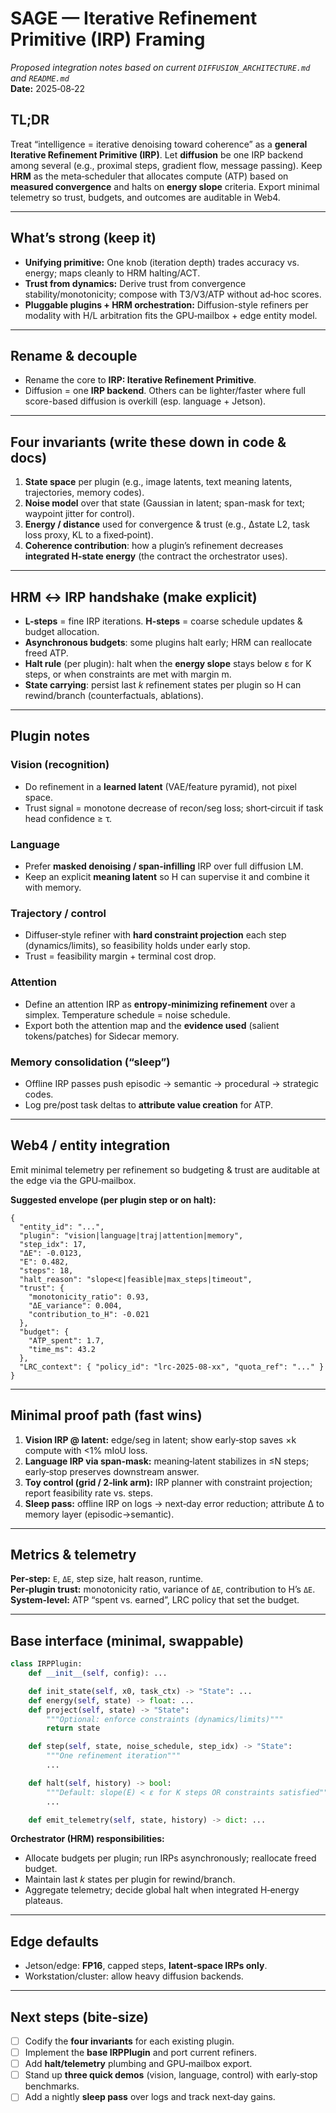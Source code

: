 # SAGE — Iterative Refinement Primitive (IRP) Framing
*Proposed integration notes based on current `DIFFUSION_ARCHITECTURE.md` and `README.md`*  
**Date:** 2025‑08‑22

## TL;DR
Treat “intelligence = iterative denoising toward coherence” as a **general Iterative Refinement Primitive (IRP)**. Let **diffusion** be one IRP backend among several (e.g., proximal steps, gradient flow, message passing). Keep **HRM** as the meta‑scheduler that allocates compute (ATP) based on **measured convergence** and halts on **energy slope** criteria. Export minimal telemetry so trust, budgets, and outcomes are auditable in Web4.

---

## What’s strong (keep it)
- **Unifying primitive:** One knob (iteration depth) trades accuracy vs. energy; maps cleanly to HRM halting/ACT.
- **Trust from dynamics:** Derive trust from convergence stability/monotonicity; compose with T3/V3/ATP without ad‑hoc scores.
- **Pluggable plugins + HRM orchestration:** Diffusion-style refiners per modality with H/L arbitration fits the GPU‑mailbox + edge entity model.

---

## Rename & decouple
- Rename the core to **IRP: Iterative Refinement Primitive**.  
- Diffusion = one **IRP backend**. Others can be lighter/faster where full score-based diffusion is overkill (esp. language + Jetson).

---

## Four invariants (write these down in code & docs)
1. **State space** per plugin (e.g., image latents, text meaning latents, trajectories, memory codes).  
2. **Noise model** over that state (Gaussian in latent; span-mask for text; waypoint jitter for control).  
3. **Energy / distance** used for convergence & trust (e.g., Δstate L2, task loss proxy, KL to a fixed‑point).  
4. **Coherence contribution**: how a plugin’s refinement decreases **integrated H‑state energy** (the contract the orchestrator uses).

---

## HRM ↔ IRP handshake (make explicit)
- **L-steps** = fine IRP iterations. **H-steps** = coarse schedule updates & budget allocation.  
- **Asynchronous budgets**: some plugins halt early; HRM can reallocate freed ATP.  
- **Halt rule** (per plugin): halt when the **energy slope** stays below ε for K steps, or when constraints are met with margin m.  
- **State carrying**: persist last *k* refinement states per plugin so H can rewind/branch (counterfactuals, ablations).

---

## Plugin notes
### Vision (recognition)
- Do refinement in a **learned latent** (VAE/feature pyramid), not pixel space.  
- Trust signal = monotone decrease of recon/seg loss; short‑circuit if task head confidence ≥ τ.

### Language
- Prefer **masked denoising / span‑infilling** IRP over full diffusion LM.  
- Keep an explicit **meaning latent** so H can supervise it and combine it with memory.

### Trajectory / control
- Diffuser‑style refiner with **hard constraint projection** each step (dynamics/limits), so feasibility holds under early stop.  
- Trust = feasibility margin + terminal cost drop.

### Attention
- Define an attention IRP as **entropy‑minimizing refinement** over a simplex. Temperature schedule = noise schedule.  
- Export both the attention map and the **evidence used** (salient tokens/patches) for Sidecar memory.

### Memory consolidation (“sleep”)
- Offline IRP passes push episodic → semantic → procedural → strategic codes.  
- Log pre/post task deltas to **attribute value creation** for ATP.

---

## Web4 / entity integration
Emit minimal telemetry per refinement so budgeting & trust are auditable at the edge via the GPU‑mailbox.

**Suggested envelope (per plugin step or on halt):**
```jsonc
{
  "entity_id": "...",
  "plugin": "vision|language|traj|attention|memory",
  "step_idx": 17,
  "ΔE": -0.0123,
  "E": 0.482,
  "steps": 18,
  "halt_reason": "slope<ε|feasible|max_steps|timeout",
  "trust": {
    "monotonicity_ratio": 0.93,
    "ΔE_variance": 0.004,
    "contribution_to_H": -0.021
  },
  "budget": {
    "ATP_spent": 1.7,
    "time_ms": 43.2
  },
  "LRC_context": { "policy_id": "lrc-2025-08-xx", "quota_ref": "..." }
}
```

---

## Minimal proof path (fast wins)
1. **Vision IRP @ latent:** edge/seg in latent; show early‑stop saves ×k compute with <1% mIoU loss.  
2. **Language IRP via span‑mask:** meaning‑latent stabilizes in ≤N steps; early‑stop preserves downstream answer.  
3. **Toy control (grid / 2‑link arm):** IRP planner with constraint projection; report feasibility rate vs. steps.  
4. **Sleep pass:** offline IRP on logs → next‑day error reduction; attribute Δ to memory layer (episodic→semantic).

---

## Metrics & telemetry
**Per‑step:** `E`, `ΔE`, step size, halt reason, runtime.  
**Per‑plugin trust:** monotonicity ratio, variance of `ΔE`, contribution to H’s `ΔE`.  
**System-level:** ATP “spent vs. earned”, LRC policy that set the budget.

---

## Base interface (minimal, swappable)
```python
class IRPPlugin:
    def __init__(self, config): ...

    def init_state(self, x0, task_ctx) -> "State": ...
    def energy(self, state) -> float: ...
    def project(self, state) -> "State":
        """Optional: enforce constraints (dynamics/limits)"""
        return state

    def step(self, state, noise_schedule, step_idx) -> "State":
        """One refinement iteration"""
        ...

    def halt(self, history) -> bool:
        """Default: slope(E) < ε for K steps OR constraints satisfied"""
        ...

    def emit_telemetry(self, state, history) -> dict: ...
```

**Orchestrator (HRM) responsibilities:**
- Allocate budgets per plugin; run IRPs asynchronously; reallocate freed budget.  
- Maintain last *k* states per plugin for rewind/branch.  
- Aggregate telemetry; decide global halt when integrated H‑energy plateaus.

---

## Edge defaults
- Jetson/edge: **FP16**, capped steps, **latent‑space IRPs only**.  
- Workstation/cluster: allow heavy diffusion backends.

---

## Next steps (bite‑size)
- [ ] Codify the **four invariants** for each existing plugin.  
- [ ] Implement the **base IRPPlugin** and port current refiners.  
- [ ] Add **halt/telemetry** plumbing and GPU‑mailbox export.  
- [ ] Stand up **three quick demos** (vision, language, control) with early‑stop benchmarks.  
- [ ] Add a nightly **sleep pass** over logs and track next‑day gains.
